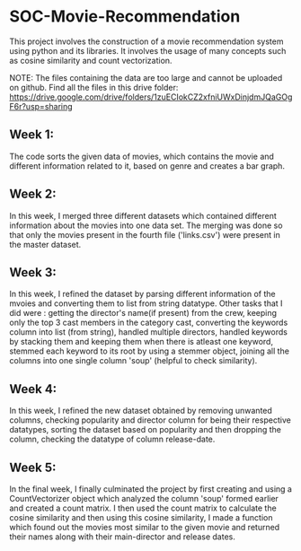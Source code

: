 # SOC-Movie-Recommendation
This project involves the construction of a movie recommendation system using python and its libraries. It involves the usage of many concepts such as cosine similarity and count vectorization.

NOTE: The files containing the data are too large and cannot be uploaded on github. Find all the files in this drive folder:
https://drive.google.com/drive/folders/1zuECIokCZ2xfniUWxDinjdmJQaGOgF6r?usp=sharing

## Week 1:
The code sorts the given data of movies, which contains the movie and different information related to it, based on genre and creates a bar graph.

## Week 2:
In this week, I merged three different datasets which contained different information about the movies into one data set. The merging was done so that only the movies present in the fourth file ('links.csv') were present in the master dataset.

## Week 3:
In this week, I refined the dataset by parsing different information of the mvoies and converting them to list from string datatype. 
Other tasks that I did were : getting the director's name(if present) from the crew, keeping only the top 3 cast members in the category cast, converting the keywords column into list (from string), handled multiple directors, handled keywords by stacking them and keeping them when there is atleast one keyword, stemmed each keyword to its root by using a stemmer object, joining all the columns into one single column 'soup' (helpful to check similarity).

## Week 4:
In this week, I refined the new dataset obtained by removing unwanted columns, checking popularity and director column for being their respective datatypes, sorting the dataset based on popularity and then dropping the column, checking the datatype of column release-date.

## Week 5:
In the final week, I finally culminated the project by first creating and using a CountVectorizer object which analyzed the column 'soup' formed earlier and created a count matrix. I then used the count matrix to calculate the cosine similarity and then using this cosine similarity, I made a function which found out the movies most similar to the given movie and returned their names along with their main-director and release dates.
